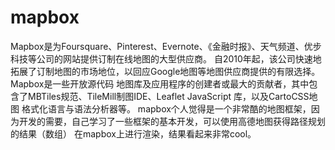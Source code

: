 # mapbox
   Mapbox是为Foursquare、Pinterest、Evernote、《金融时报》、天气频道、优步科技等公司的网站提供订制在线地图的大型供应商。
自2010年起，该公司快速地拓展了订制地图的市场地位，以回应Google地图等地图供应商提供的有限选择。Mapbox是一些开放源代码
地图库及应用程序的创建者或最大的贡献者，其中包含了MBTiles规范、TileMill制图IDE、Leaflet JavaScript 库，以及CartoCSS地图
格式化语言与语法分析器等。
  mapbox个人觉得是一个非常酷的地图框架，因为开发的需要，自己学习了一些框架的基本开发，可以使用高德地图获得路径规划的结果（数组）
  在mapbox上进行渲染，结果看起来非常cool。
